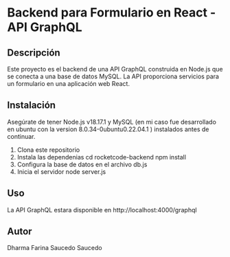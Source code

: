 # Backend para Formulario en React - API GraphQL

## Descripción
Este proyecto es el backend de una API GraphQL construida en Node.js que se conecta a una base de datos MySQL. La API proporciona servicios para un formulario en una aplicación web React.

## Instalación

Asegúrate de tener Node.js v18.17.1 y MySQL (en mi caso fue desarrollado en ubuntu con la version 8.0.34-0ubuntu0.22.04.1 ) instalados antes de continuar.

1. Clona este repositorio
2. Instala las dependenias
    cd rocketcode-backend
    npm install
4. Configura la base de datos en el archivo db.js
5. Inicia el servidor
     node server.js

## Uso

La API GraphQL estara disponible en http://localhost:4000/graphql


## Autor

Dharma Farina Saucedo Saucedo
